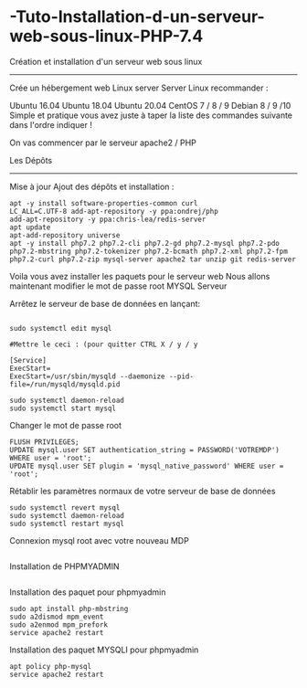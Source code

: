 # -Tuto-Installation-d-un-serveur-web-sous-linux-PHP-7.4
Création et installation d'un serveur web sous linux

-----------------------------------------------------------------------------------------

Crée un hébergement web Linux server
Server Linux recommander :

Ubuntu 16.04
Ubuntu 18.04
Ubuntu 20.04
CentOS 7 / 8 / 9
Debian 8 / 9 /10
 Simple et pratique vous avez juste à taper la liste des commandes suivante dans l'ordre indiquer !

On vas commencer par le serveur apache2 / PHP

Les Dépôts

-----
Mise à jour
Ajout des dépôts
et installation :


```apt update && upgrade
apt -y install software-properties-common curl
LC_ALL=C.UTF-8 add-apt-repository -y ppa:ondrej/php
add-apt-repository -y ppa:chris-lea/redis-server
apt update
apt-add-repository universe
apt -y install php7.2 php7.2-cli php7.2-gd php7.2-mysql php7.2-pdo php7.2-mbstring php7.2-tokenizer php7.2-bcmath php7.2-xml php7.2-fpm php7.2-curl php7.2-zip mysql-server apache2 tar unzip git redis-server 
```

Voila vous avez installer les paquets pour le serveur web
Nous allons maintenant modifier le mot de passe root MYSQL Serveur

Arrêtez le serveur de base de données en lançant:

```sudo systemctl stop

sudo systemctl edit mysql

#Mettre le ceci : (pour quitter CTRL X / y / y

[Service]
ExecStart=
ExecStart=/usr/sbin/mysqld --daemonize --pid-file=/run/mysqld/mysqld.pid

sudo systemctl daemon-reload
sudo systemctl start mysql
```
Changer le mot de passe root
```sudo mysql -u root
FLUSH PRIVILEGES;
UPDATE mysql.user SET authentication_string = PASSWORD('VOTREMDP') WHERE user = 'root';
UPDATE mysql.user SET plugin = 'mysql_native_password' WHERE user = 'root';
```
Rétablir les paramètres normaux de votre serveur de base de données
```sudo systemctl unset-environment MYSQLD_OPTS
sudo systemctl revert mysql
sudo systemctl daemon-reload
sudo systemctl restart mysql
```
Connexion mysql root avec votre nouveau MDP
```mysql -u root -p
```
Installation de PHPMYADMIN
```sudo apt install phpmyadmin
```
Installation des paquet pour phpmyadmin

```sudo apt install php libapache2-mod-php
sudo apt install php-mbstring
sudo a2dismod mpm_event
sudo a2enmod mpm_prefork
service apache2 restart
```
Installation des paquet MYSQLI pour phpmyadmin

```apt install php-mysql
apt policy php-mysql
service apache2 restart
```
